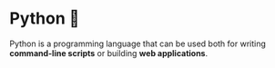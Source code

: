 # Python 🐍

Python is a programming language that can be used both for writing **command-line scripts** or building **web applications**.